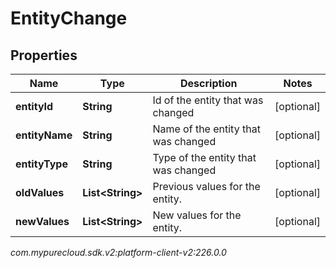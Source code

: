 # EntityChange


## Properties

| Name | Type | Description | Notes |
| ------------ | ------------- | ------------- | ------------- |
| **entityId** | **String** | Id of the entity that was changed |  [optional] |
| **entityName** | **String** | Name of the entity that was changed |  [optional] |
| **entityType** | **String** | Type of the entity that was changed |  [optional] |
| **oldValues** | **List&lt;String&gt;** | Previous values for the entity. |  [optional] |
| **newValues** | **List&lt;String&gt;** | New values for the entity. |  [optional] |




_com.mypurecloud.sdk.v2:platform-client-v2:226.0.0_
